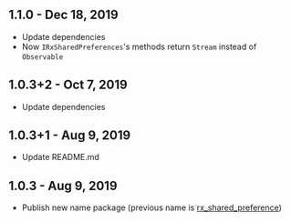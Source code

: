 ## 1.1.0 - Dec 18, 2019

  * Update dependencies
  * Now `IRxSharedPreferences`'s methods return `Stream` instead of `Observable`

## 1.0.3+2 - Oct 7, 2019

  * Update dependencies

## 1.0.3+1 - Aug 9, 2019

  * Update README.md

## 1.0.3 - Aug 9, 2019

  * Publish new name package (previous name is [rx_shared_preference](https://pub.dev/packages/rx_shared_preference))
